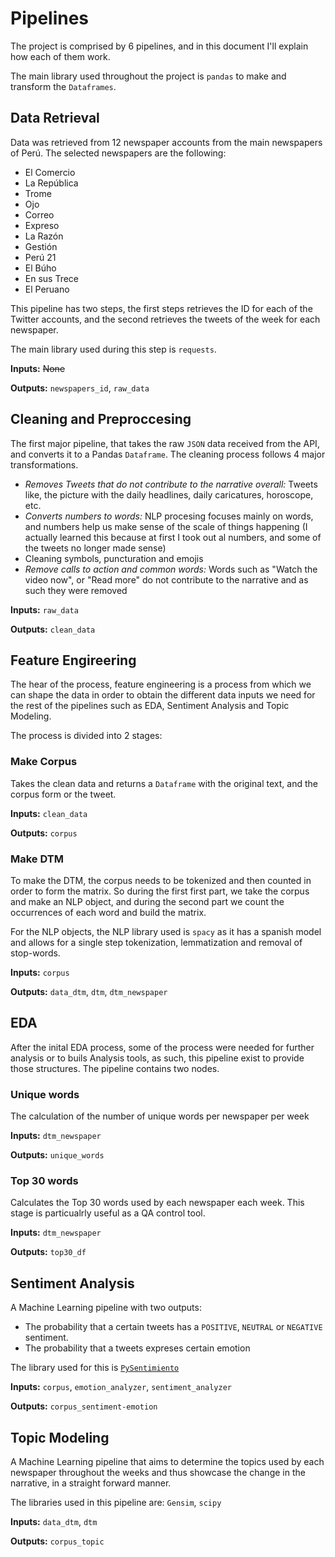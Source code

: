 # Pipelines

The project is comprised by 6 pipelines, and in this document I'll explain how
each of them work.

The main library used throughout the project is `pandas` to make and transform the
`Dataframes`.

## Data Retrieval

Data was retrieved from 12 newspaper accounts from the main newspapers of Perú.
The selected newspapers are the following:

- El Comercio
- La República
- Trome
- Ojo
- Correo
- Expreso
- La Razón
- Gestión
- Perú 21
- El Búho
- En sus Trece
- El Peruano

This pipeline has two steps, the first steps retrieves the ID for each of the
Twitter accounts, and the second retrieves the tweets of the week for each
newspaper.

The main library used during this step is `requests`.

**Inputs:** ~~None~~

**Outputs:** `newspapers_id`, `raw_data`

## Cleaning and Preproccesing

The first major pipeline, that takes the raw `JSON` data received from the API, and
converts it to a Pandas `Dataframe`. The cleaning process follows 4 major transformations.

- *Removes Tweets that do not contribute to the narrative overall:*
  Tweets like, the picture with the daily headlines, daily caricatures,
  horoscope, etc.
- *Converts numbers to words:* NLP procesing focuses mainly on words, and numbers
  help us make sense of the scale of things happening (I actually learned this because
  at first I took out al numbers, and some of the tweets no longer made sense)
- Cleaning symbols, puncturation and emojis
- *Remove calls to action and common words:* Words such as "Watch the video now",
  or "Read more" do not contribute to the narrative and as such they were removed

**Inputs:** `raw_data`

**Outputs:** `clean_data`

## Feature Engireering

The hear of the process, feature engineering is a process from which we can
shape the data in order to obtain the different data inputs we need for the
rest of the pipelines such as EDA, Sentiment Analysis and Topic Modeling.

The process is divided into 2 stages:

### Make Corpus

Takes the clean data and returns a `Dataframe` with the original text, and the
corpus form or the tweet.

**Inputs:** `clean_data`

**Outputs:** `corpus`

### Make DTM

To make the DTM, the corpus needs to be tokenized and then counted in order to
form the matrix. So during the first first part, we take the corpus and make
an NLP object, and during the second part we count the occurrences of each word
and build the matrix.

For the NLP objects, the NLP library used is `spacy` as it has a spanish model
and allows for a single step tokenization, lemmatization and removal of stop-words.

**Inputs:** `corpus`

**Outputs:** `data_dtm`, `dtm`, `dtm_newspaper`

## EDA

After the inital EDA process, some of the process were needed for further
analysis or to buils Analysis tools, as such, this pipeline exist to provide
those structures. The pipeline contains two nodes.

### Unique words

The calculation of the number of unique words per newspaper per week

**Inputs:** `dtm_newspaper`

**Outputs:** `unique_words`

### Top 30 words

Calculates the Top 30 words used by each newspaper each week. This stage is
particualrly useful as a QA control tool.

**Inputs:** `dtm_newspaper`

**Outputs:** `top30_df`

## Sentiment Analysis

A Machine Learning pipeline with two outputs:

- The probability that a certain tweets has a `POSITIVE`, `NEUTRAL` or
  `NEGATIVE` sentiment.
- The probability that a tweets expreses certain emotion

The library used for this is [`PySentimiento`](https://github.com/pysentimiento/pysentimiento/tree/master)

**Inputs:** `corpus`, `emotion_analyzer`, `sentiment_analyzer`

**Outputs:** `corpus_sentiment-emotion`

## Topic Modeling

A Machine Learning pipeline that aims to determine the topics used
by each newspaper throughout the weeks and thus showcase the change in
the narrative, in a straight forward manner.

The libraries used in this pipeline are: `Gensim`, `scipy`

**Inputs:** `data_dtm`, `dtm`

**Outputs:** `corpus_topic`
